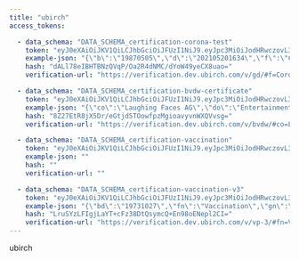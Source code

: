 ```yaml
---
title: "ubirch"
access_tokens:

  - data_schema: "DATA_SCHEMA_certification-corona-test"
    token: "eyJ0eXAiOiJKV1QiLCJhbGciOiJFUzI1NiJ9.eyJpc3MiOiJodHRwczovL3Rva2VuLmRldi51YmlyY2guY29tIiwic3ViIjoiYzBiNTc3ZmItMWNlZi00YzZmLThjNTAtOGQzYTFlNmVhNzUzIiwiYXVkIjoiaHR0cHM6Ly92ZXJpZnkuZGV2LnViaXJjaC5jb20iLCJleHAiOjE2NDA5NDgwMTcsImlhdCI6MTYyMTUwNDQ3OSwianRpIjoiNzg4OTExMTYtYmIyNC00Y2ZlLTliYzgtY2QwMzU2MDc4YTJiIiwic2NwIjpbInVwcDp2ZXJpZnkiXSwicHVyIjoiVmVyaWZpY2F0aW9uIFRva2VuIGZvciBEQVRBX1NDSEVNQV9jZXJ0aWZpY2F0aW9uLWNvcm9uYS10ZXN0L3RydXN0ZWQtcG9jcyIsInRncCI6WyJjOTRjOWZkYy0wYmEzLTQ4MGQtYjI0YS03NWQyZTE2OWE0NjgiXSwidGlkIjpbXSwib3JkIjpbXX0.pdQhQbNo4HyJyD4ZrAMeScQSjjepvrLhbjfQxD4Rxbq89UBq1dRlP8lw4SrKY5WEzqvSPvXn5cQQtrKF1j67lQ"
    example-json: "{\"b\":\"19870505\",\"d\":\"202105201634\",\"f\":\"Corona-Tester\",\"g\":\"Corinna-Teresa\",\"i\":\"OAE-248759824-6\",\"p\":\"D-897987d89df79d\",\"r\":\"n\",\"s\":\"OpqKzdSaMO7Crx79\",\"t\":\"PCR\"}"
    hash: "dALl78eIBHTBNzQVqP/Oa2R4dNMC/dYoW49yeCX8uao="
    verification-url: "https://verification.dev.ubirch.com/v/gd/#f=Corona-Tester;g=Corinna-Teresa;b=19870505;d=202105201634;r=n;t=PCR;s=OpqKzdSaMO7Crx79;i=OAE-248759824-6;p=D-897987d89df79d"

  - data_schema: "DATA_SCHEMA_certification-bvdw-certificate"
    token: "eyJ0eXAiOiJKV1QiLCJhbGciOiJFUzI1NiJ9.eyJpc3MiOiJodHRwczovL3Rva2VuLmRldi51YmlyY2guY29tIiwic3ViIjoiYzBiNTc3ZmItMWNlZi00YzZmLThjNTAtOGQzYTFlNmVhNzUzIiwiYXVkIjoiaHR0cHM6Ly92ZXJpZnkuZGV2LnViaXJjaC5jb20iLCJleHAiOjE2NDA5NDc0NTUsImlhdCI6MTYyMTUwMzk2OCwianRpIjoiOWNhMzFlNTAtZGU1MC00NDFhLThlYTMtYjQzNjcxMDdmNTk4Iiwic2NwIjpbInVwcDp2ZXJpZnkiXSwicHVyIjoiVmVyaWZpY2F0aW9uIFRva2VuIGbDvHIgREFUQV9TQ0hFTUFfY2VydGlmaWNhdGlvbi1idmR3LWNlcnRpZmljYXRlL3RydXN0ZWQtcG9jcyIsInRncCI6WyJmMmUxNDBjNC05YTJmLTQyZjQtOTRlOC04OGVjOTYzYTZmYzQiXSwidGlkIjpbXSwib3JkIjpbXX0.Sq0qEnf8Dz5_c0UIXHZkJZPkvIFVbARmhtlE-YsIUSGOLZWgOA2H5nUF4PaDydOE3QAPdKQC2enO6fvmROOjcQ"
    example-json: "{\"co\":\"Laughing Faces AG\",\"do\":\"Entertainment\",\"vf\":\"2021-05-01\",\"vu\":\"2030-12-31\"}"
    hash: "8Z27EtR8jX5Dr/eGtjd5TOowfpzMgioavyvnWXQVvsg="
    verification-url: "https://verification.dev.ubirch.com/v/bvdw/#co=Laughing%20Faces%20AG;do=Entertainment;vf=2021-05-01;vu=2030-12-31"

  - data_schema: "DATA_SCHEMA_certification-vaccination"
    token: "eyJ0eXAiOiJKV1QiLCJhbGciOiJFUzI1NiJ9.eyJpc3MiOiJodHRwczovL3Rva2VuLmRldi51YmlyY2guY29tIiwic3ViIjoiYzBiNTc3ZmItMWNlZi00YzZmLThjNTAtOGQzYTFlNmVhNzUzIiwiYXVkIjoiaHR0cHM6Ly92ZXJpZnkuZGV2LnViaXJjaC5jb20iLCJleHAiOjE2NDA5NDc2NjQsImlhdCI6MTYyMTUwNDQwNCwianRpIjoiZTY5MzJiZjktOTAxOC00OGQ2LTlhNDktNWQyODcyZDM2OGM2Iiwic2NwIjpbInVwcDp2ZXJpZnkiXSwicHVyIjoiVmVyaWZpY2F0aW9uIFRva2VuIGZvciBEQVRBX1NDSEVNQV9jZXJ0aWZpY2F0aW9uLXZhY2NpbmF0aW9uL3RydXN0ZWQtcG9jcyIsInRncCI6WyJlODE2OTY2ZS00NGYwLTQ2NGItYjY1ZS0wMjJjZjUzOWMyMjUiXSwidGlkIjpbXSwib3JkIjpbXX0.dEXmeKQjqzG6BOt_xQnY87yYULi_Hrvj74hURWnXNrGLw5a-l_GpJz9AEc7jdW7NPtXz7szv-zExXG-F_rGwNg"
    example-json: ""
    hash: ""
    verification-url: ""

  - data_schema: "DATA_SCHEMA_certification-vaccination-v3"
    token: "eyJ0eXAiOiJKV1QiLCJhbGciOiJFUzI1NiJ9.eyJpc3MiOiJodHRwczovL3Rva2VuLmRldi51YmlyY2guY29tIiwic3ViIjoiZDYzZWNjMDMtZjVhNy00ZDQzLTkxZDAtYTMwZDAzNGQ4ZGEzIiwiYXVkIjoiaHR0cHM6Ly92ZXJpZnkuZGV2LnViaXJjaC5jb20iLCJleHAiOjE2MjUwODY0ODQsImlhdCI6MTYxODg2NTcyMywianRpIjoiZjk1NjQyODktOGU3MC00Mjk0LWEyNDItODQ2MWZiMjdhOWE4Iiwic2NwIjpbInVwcDp2ZXJpZnkiXSwicHVyIjoiVGVzdCBUb2tlbiIsInRncCI6W10sInRpZCI6WyIqIl0sIm9yZCI6W119.CVUEKZmnQf22k5WToCMpHLuFz-1QgG5-6-YnZKFIKy8LllTG3BZQ4eKOTI0R7Nn0ac1ZrSumsk9qZsuWYP2wJw"
    example-json: "{\"bd\":\"19731027\",\"fn\":\"Vaccination\",\"gn\":\"Victor\",\"id\":\"01DE/50670/25RMBSTMJMKNGGVKIR9GSIMZH#G\",\"is\":\"UBIRCH GmbH\",\"vaccination\":[{\"ac\":\"50670\",\"bn\":\"ads8f90ads8a90d-D\",\"br\":\"Pfizer-BioNTech\",\"co\":\"DE\",\"da\":\"840539006\",\"nx\":\"20210701\",\"pr\":\"COMIRNATY (Pfizer/BioNTech)\",\"vd\":\"20210520\",\"vp\":\"1119349007\",\"vs\":\"1/2\"}],\"ve\":\"1.0.0\"}"
    hash: "LruSYzLFIgjLaYT+cFz38DtQsymcQ+En98oENepl2CI="
    verification-url: "https://verification.dev.ubirch.com/v/vp-3/#fn=Vaccination;gn=Victor;bd=19731027;is=UBIRCH%20GmbH;id=01DE%2F50670%2F25RMBSTMJMKNGGVKIR9GSIMZH%23G;ve=1.0.0;da=840539006;vp=1119349007;pr=COMIRNATY%20(Pfizer%2FBioNTech);br=Pfizer-BioNTech;vs=1%2F2;bn=ads8f90ads8a90d-D;vd=20210520;ac=50670;co=DE;nx=20210701"
---
```

ubirch
